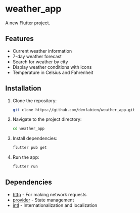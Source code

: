 # weather_app

A new Flutter project.

## Features

- Current weather information
- 7-day weather forecast
- Search for weather by city
- Display weather conditions with icons
- Temperature in Celsius and Fahrenheit

## Installation

1. Clone the repository:
    ```sh
    git clone https://github.com/devfabien/weather_app.git
    ```
2. Navigate to the project directory:
    ```sh
    cd weather_app
    ```
3. Install dependencies:
    ```sh
    flutter pub get
    ```
4. Run the app:
    ```sh
    flutter run
    ```

## Dependencies

- [http](https://pub.dev/packages/http) - For making network requests
- [provider](https://pub.dev/packages/provider) - State management
- [intl](https://pub.dev/packages/intl) - Internationalization and localization
